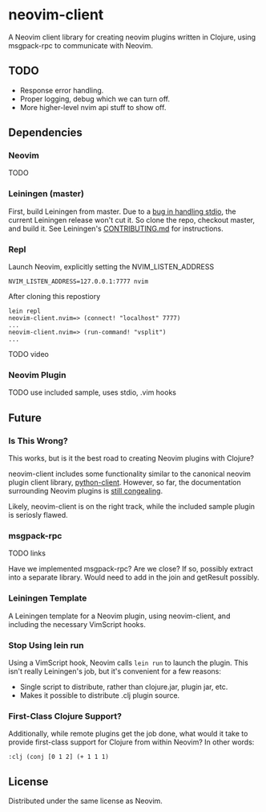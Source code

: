 # neovim-client

A Neovim client library for creating neovim plugins written in Clojure, using
msgpack-rpc to communicate with Neovim.

## TODO

* Response error handling.
* Proper logging, debug which we can turn off.
* More higher-level nvim api stuff to show off.

## Dependencies

### Neovim

TODO

### Leiningen (master)

First, build Leiningen from master. Due to a
[bug in handling stdio](https://github.com/technomancy/leiningen/issues/1857),
the current Leiningen release won't cut it. So clone the repo, checkout master,
and build it. See Leiningen's
[CONTRIBUTING.md](https://github.com/technomancy/leiningen/blob/master/CONTRIBUTING.md#bootstrapping)
for instructions.

### Repl

Launch Neovim, explicitly setting the NVIM_LISTEN_ADDRESS

    NVIM_LISTEN_ADDRESS=127.0.0.1:7777 nvim

After cloning this repostiory

    lein repl
    neovim-client.nvim=> (connect! "localhost" 7777)
    ...
    neovim-client.nvim=> (run-command! "vsplit")
    ...

TODO video

### Neovim Plugin

TODO use included sample, uses stdio, .vim hooks

## Future

### Is This Wrong?

This works, but is it the best road to creating Neovim plugins with Clojure?

neovim-client includes some functionality similar to the canonical neovim
plugin client library, [python-client](https://github.com/neovim/python-client).
However, so far, the documentation surrounding Neovim plugins is [still
congealing](https://github.com/neovim/neovim/issues/1929).

Likely, neovim-client is on the right track, while the included sample plugin
is seriosly flawed.

### msgpack-rpc

TODO links

Have we implemented msgpack-rpc? Are we close? If so, possibly extract into a
separate library. Would need to add in the join and getResult possibly.

### Leiningen Template

A Leiningen template for a Neovim plugin, using neovim-client, and including
the necessary VimScript hooks.

### Stop Using lein run

Using a VimScript hook, Neovim calls `lein run` to launch the plugin. This isn't
really Leiningen's job, but it's convenient for a few reasons:

* Single script to distribute, rather than clojure.jar, plugin jar, etc.
* Makes it possible to distribute .clj plugin source.

### First-Class Clojure Support?

Additionally, while remote plugins get the job done, what would it take to
provide first-class support for Clojure from within Neovim? In other words:

    :clj (conj [0 1 2] (+ 1 1 1)

## License

Distributed under the same license as Neovim.
